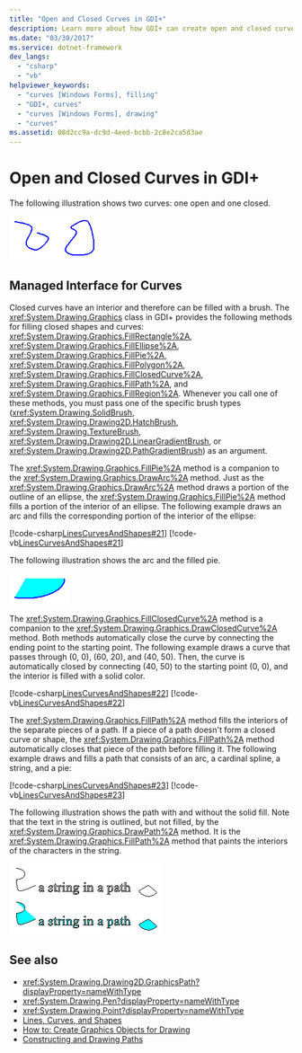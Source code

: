 ```yaml
---
title: "Open and Closed Curves in GDI+"
description: Learn more about how GDI+ can create open and closed curves with the Graphics class and its methods.
ms.date: "03/30/2017"
ms.service: dotnet-framework
dev_langs:
  - "csharp"
  - "vb"
helpviewer_keywords:
  - "curves [Windows Forms], filling"
  - "GDI+, curves"
  - "curves [Windows Forms], drawing"
  - "curves"
ms.assetid: 08d2cc9a-dc9d-4eed-bcbb-2c8e2ca5d3ae
---
```

# Open and Closed Curves in GDI+

The following illustration shows two curves: one open and one closed.

![Screenshot of one open curve and one closed curve.](./media/aboutgdip02-art24.gif "Aboutgdip02_art24")

## Managed Interface for Curves

Closed curves have an interior and therefore can be filled with a brush. The <xref:System.Drawing.Graphics> class in GDI+ provides the following methods for filling closed shapes and curves: <xref:System.Drawing.Graphics.FillRectangle%2A>, <xref:System.Drawing.Graphics.FillEllipse%2A>, <xref:System.Drawing.Graphics.FillPie%2A>, <xref:System.Drawing.Graphics.FillPolygon%2A>, <xref:System.Drawing.Graphics.FillClosedCurve%2A>, <xref:System.Drawing.Graphics.FillPath%2A>, and <xref:System.Drawing.Graphics.FillRegion%2A>. Whenever you call one of these methods, you must pass one of the specific brush types (<xref:System.Drawing.SolidBrush>, <xref:System.Drawing.Drawing2D.HatchBrush>, <xref:System.Drawing.TextureBrush>, <xref:System.Drawing.Drawing2D.LinearGradientBrush>, or <xref:System.Drawing.Drawing2D.PathGradientBrush>) as an argument.

The <xref:System.Drawing.Graphics.FillPie%2A> method is a companion to the <xref:System.Drawing.Graphics.DrawArc%2A> method. Just as the <xref:System.Drawing.Graphics.DrawArc%2A> method draws a portion of the outline of an ellipse, the <xref:System.Drawing.Graphics.FillPie%2A> method fills a portion of the interior of an ellipse. The following example draws an arc and fills the corresponding portion of the interior of the ellipse:

[!code-csharp[LinesCurvesAndShapes#21](~/samples/snippets/csharp/VS_Snippets_Winforms/LinesCurvesAndShapes/CS/Class1.cs#21)]
[!code-vb[LinesCurvesAndShapes#21](~/samples/snippets/visualbasic/VS_Snippets_Winforms/LinesCurvesAndShapes/VB/Class1.vb#21)]

The following illustration shows the arc and the filled pie.

![Screenshot of an arc and the filled pie.](./media/aboutgdip02-art25.gif "Aboutgdip02_art25")

The <xref:System.Drawing.Graphics.FillClosedCurve%2A> method is a companion to the <xref:System.Drawing.Graphics.DrawClosedCurve%2A> method. Both methods automatically close the curve by connecting the ending point to the starting point. The following example draws a curve that passes through (0, 0), (60, 20), and (40, 50). Then, the curve is automatically closed by connecting (40, 50) to the starting point (0, 0), and the interior is filled with a solid color.

[!code-csharp[LinesCurvesAndShapes#22](~/samples/snippets/csharp/VS_Snippets_Winforms/LinesCurvesAndShapes/CS/Class1.cs#22)]
[!code-vb[LinesCurvesAndShapes#22](~/samples/snippets/visualbasic/VS_Snippets_Winforms/LinesCurvesAndShapes/VB/Class1.vb#22)]

The <xref:System.Drawing.Graphics.FillPath%2A> method fills the interiors of the separate pieces of a path. If a piece of a path doesn't form a closed curve or shape, the <xref:System.Drawing.Graphics.FillPath%2A> method automatically closes that piece of the path before filling it. The following example draws and fills a path that consists of an arc, a cardinal spline, a string, and a pie:

[!code-csharp[LinesCurvesAndShapes#23](~/samples/snippets/csharp/VS_Snippets_Winforms/LinesCurvesAndShapes/CS/Class1.cs#23)]
[!code-vb[LinesCurvesAndShapes#23](~/samples/snippets/visualbasic/VS_Snippets_Winforms/LinesCurvesAndShapes/VB/Class1.vb#23)]

The following illustration shows the path with and without the solid fill. Note that the text in the string is outlined, but not filled, by the <xref:System.Drawing.Graphics.DrawPath%2A> method. It is the <xref:System.Drawing.Graphics.FillPath%2A> method that paints the interiors of the characters in the string.

![String in a path](./media/aboutgdip02-art26.gif "Aboutgdip02_art26")

## See also

- <xref:System.Drawing.Drawing2D.GraphicsPath?displayProperty=nameWithType>
- <xref:System.Drawing.Pen?displayProperty=nameWithType>
- <xref:System.Drawing.Point?displayProperty=nameWithType>
- [Lines, Curves, and Shapes](lines-curves-and-shapes.md)
- [How to: Create Graphics Objects for Drawing](how-to-create-graphics-objects-for-drawing.md)
- [Constructing and Drawing Paths](constructing-and-drawing-paths.md)

